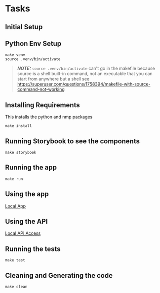 # Tasks

## Initial Setup

## Python Env Setup
```
make venv
source .venv/bin/activate
```
> **_NOTE:_** `source .venv/bin/activate` can't go in the makefile because source is a shell built-in command, not an executable that you can start from anywhere but a shell
see https://superuser.com/questions/1758394/makefile-with-source-command-not-working

## Installing Requirements
This installs the python and nmp packages
```
make install
```

## Running Storybook to see the components
```
make storybook
```

## Running the app
```
make run
```

## Using the app
[Local App](http://localhost:8000/)

## Using the API
[Local API Access](http://localhost:8000/docs)

## Running the tests
```
make test
```

## Cleaning and Generating the code
```
make clean
```
